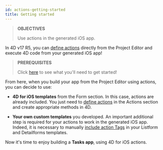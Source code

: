 ```yaml
---
id: actions-getting-started
title: Getting started
---
```


> **OBJECTIVES**
>
> Use actions in the generated iOS app.

In 4D v17 R5, you can [define actions](actions.html) directly from the Project Editor and execute 4D code from your generated iOS app!


> **PREREQUISITES**
>
> Click [here](prerequisites.html) to see what you'll need to get started!

From here, when you build your app from the Project Editor using actions, you can decide to use:

* **4D for iOS templates** from the Form section. In this case, actions are already included. You just need to [define actions](define-first-action.html) in the Actions section and create appropriate methods in 4D.

* **Your own custom templates** you developed. An important additional step is required for your actions to work in the generated iOS app. Indeed, it is necessary to manually [include action Tags](action-custom-template.html) in your Listform and Detailforms templates. 

Now it's time to enjoy building a **Tasks app**, using 4D for iOS actions.
